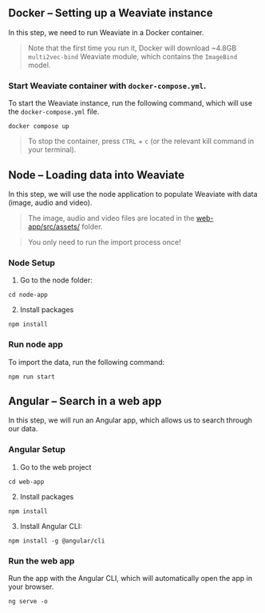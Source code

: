 
## Docker – Setting up a Weaviate instance

In this step, we need to run Weaviate in a Docker container.

> Note that the first time you run it, Docker will download ~4.8GB `multi2vec-bind` Weaviate module, which contains the `ImageBind` model.

### Start Weaviate container with `docker-compose.yml`.

To start the Weaviate instance, run the following command, which will use the `docker-compose.yml` file.

```
docker compose up
```

> To stop the container, press `CTRL` + `c` (or the relevant kill command in your terminal).

## Node – Loading data into Weaviate

In this step, we will use the node application to populate Weaviate with data (image, audio and video).

> The image, audio and video files are located in the [web-app/src/assets/](./web-app/src/assets/) folder.

> You only need to run the import process once!

### Node Setup

1. Go to the node folder:

```
cd node-app
```

2. Install packages

```
npm install
```

### Run node app

To import the data, run the following command:

```
npm run start
```

## Angular – Search in a web app

In this step, we will run an Angular app, which allows us to search through our data.

### Angular Setup

1. Go to the web project

```
cd web-app
```

2. Install packages

```
npm install
```

3. Install Angular CLI:

```
npm install -g @angular/cli
```

### Run the web app

Run the app with the Angular CLI, which will automatically open the app in your browser.

```
ng serve -o
```
